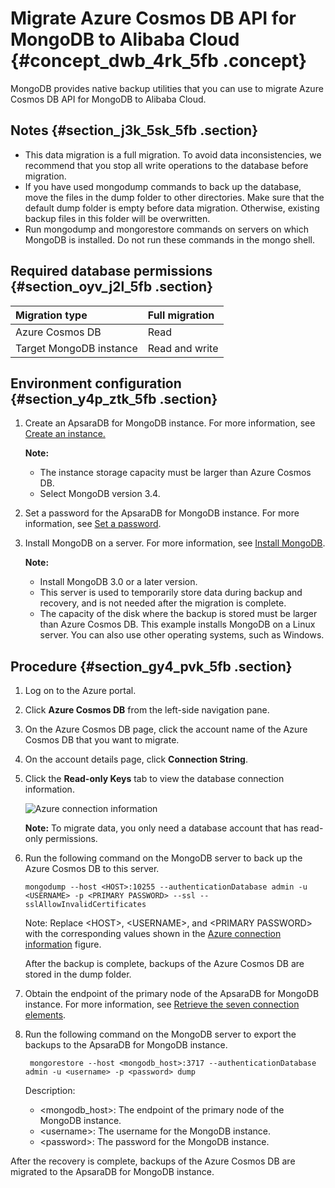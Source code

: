 # Migrate Azure Cosmos DB API for MongoDB to Alibaba Cloud {#concept_dwb_4rk_5fb .concept}

MongoDB provides native backup utilities that you can use to migrate Azure Cosmos DB API for MongoDB to Alibaba Cloud.

## Notes {#section_j3k_5sk_5fb .section}

-   This data migration is a full migration. To avoid data inconsistencies, we recommend that you stop all write operations to the database before migration.
-   If you have used mongodump commands to back up the database, move the files in the dump folder to other directories. Make sure that the default dump folder is empty before data migration. Otherwise, existing backup files in this folder will be overwritten.
-   Run mongodump and mongorestore commands on servers on which MongoDB is installed. Do not run these commands in the mongo shell.

## Required database permissions {#section_oyv_j2l_5fb .section}

|Migration type|Full migration|
|:-------------|:-------------|
|Azure Cosmos DB|Read|
|Target MongoDB instance|Read and write|

## Environment configuration {#section_y4p_ztk_5fb .section}

1.  Create an ApsaraDB for MongoDB instance. For more information, see [Create an instance.](https://www.alibabacloud.com/help/doc-detail/26572.htm)

    **Note:** 

    -   The instance storage capacity must be larger than Azure Cosmos DB.
    -   Select MongoDB version 3.4.
2.  Set a password for the ApsaraDB for MongoDB instance. For more information, see [Set a password](https://www.alibabacloud.com/help/doc-detail/54956.htm).
3.  Install MongoDB on a server. For more information, see [Install MongoDB](https://docs.mongodb.com/manual/administration/install-community/).

    **Note:** 

    -   Install MongoDB 3.0 or a later version.
    -   This server is used to temporarily store data during backup and recovery, and is not needed after the migration is complete.
    -   The capacity of the disk where the backup is stored must be larger than Azure Cosmos DB.
    This example installs MongoDB on a Linux server. You can also use other operating systems, such as Windows.


## Procedure {#section_gy4_pvk_5fb .section}

1.  Log on to the Azure portal.
2.  Click **Azure Cosmos DB** from the left-side navigation pane.
3.  On the Azure Cosmos DB page, click the account name of the Azure Cosmos DB that you want to migrate.
4.  On the account details page, click **Connection String**.
5.  Click the **Read-only Keys** tab to view the database connection information.

    ![](images/32319_en-US.png "Azure connection information")

    **Note:** To migrate data, you only need a database account that has read-only permissions.

6.  Run the following command on the MongoDB server to back up the Azure Cosmos DB to this server.

    ```
    mongodump --host <HOST>:10255 --authenticationDatabase admin -u <USERNAME> -p <PRIMARY PASSWORD> --ssl --sslAllowInvalidCertificates
    ```

    Note: Replace <HOST\>, <USERNAME\>, and <PRIMARY PASSWORD\> with the corresponding values shown in the [Azure connection information](#) figure.

    After the backup is complete, backups of the Azure Cosmos DB are stored in the dump folder.

7.  Obtain the endpoint of the primary node of the ApsaraDB for MongoDB instance. For more information, see [Retrieve the seven connection elements](https://www.alibabacloud.com/help/doc-detail/44623.htm).
8.  Run the following command on the MongoDB server to export the backups to the ApsaraDB for MongoDB instance.

    ```
     mongorestore --host <mongodb_host>:3717 --authenticationDatabase admin -u <username> -p <password> dump
    ```

    Description:

    -   <mongodb\_host\>: The endpoint of the primary node of the MongoDB instance.
    -   <username\>: The username for the MongoDB instance.
    -   <password\>: The password for the MongoDB instance.

After the recovery is complete, backups of the Azure Cosmos DB are migrated to the ApsaraDB for MongoDB instance.

